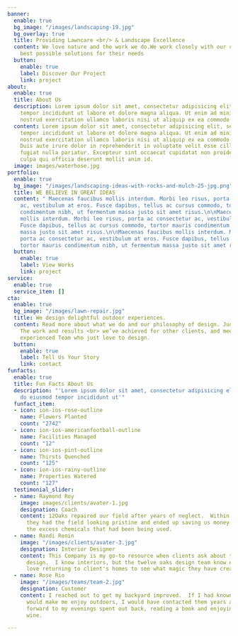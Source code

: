 ```yaml
---
banner:
  enable: true
  bg_image: "/images/landscaping-19.jpg"
  bg_overlay: true
  title: Providing Lawncare <br/> & Landscape Excellence
  content: We love nature and the work we do.We work closely with our clients to deliver  the
    best possible solutions for their needs
  button:
    enable: true
    label: Discover Our Project
    link: project
about:
  enable: true
  title: About Us
  description: Lorem ipsum dolor sit amet, consectetur adipisicing elit, sed do eiusmod
    tempor incididunt ut labore et dolore magna aliqua. Ut enim ad minim veniam, quis
    nostrud exercitation ullamco laboris nisi ut aliquip ex ea commodo consequat.
  content: Lorem ipsum dolor sit amet, consectetur adipisicing elit, sed do eiusmod
    tempor incididunt ut labore et dolore magna aliqua. Ut enim ad minim veniam, quis
    nostrud exercitation ullamco laboris nisi ut aliquip ex ea commodo consequat.
    Duis aute irure dolor in reprehenderit in voluptate velit esse cillum dolore eu
    fugiat nulla pariatur. Excepteur sint occaecat cupidatat non proident, sunt in
    culpa qui officia deserunt mollit anim id.
  image: images/waterhose.jpg
portfolio:
  enable: true
  bg_image: "/images/landscaping-ideas-with-rocks-and-mulch-25-jpg.png"
  title: WE BELIEVE IN GREAT IDEAS
  content: " Maecenas faucibus mollis interdum. Morbi leo risus, porta ac consectetur
    ac, vestibulum at eros. Fusce dapibus, tellus ac cursus commodo, tortor mauris
    condimentum nibh, ut fermentum massa justo sit amet risus.\n\nMaecenas faucibus
    mollis interdum. Morbi leo risus, porta ac consectetur ac, vestibulum at eros.
    Fusce dapibus, tellus ac cursus commodo, tortor mauris condimentum nibh, ut fermentum
    massa justo sit amet risus.\n\nMaecenas faucibus mollis interdum. Morbi leo risus,
    porta ac consectetur ac, vestibulum at eros. Fusce dapibus, tellus ac cursus commodo,
    tortor mauris condimentum nibh, ut fermentum massa justo sit amet risus. "
  button:
    enable: true
    label: View Works
    link: project
service:
  enable: true
  service_item: []
cta:
  enable: true
  bg_image: "/images/lawn-repair.jpg"
  title: We design delightful outdoor experiences.
  content: Read more about what we do and our philosophy of design. Judge for yourself
    The work and results <br> we’ve achieved for other clients, and meet our highly
    experienced Team who just love to design.
  button:
    enable: true
    label: Tell Us Your Story
    link: contact
funfacts:
  enable: true
  title: Fun Facts About Us
  description: "'Lorem ipsum dolor sit amet, consectetur adipisicing elit, <br> sed
    do eiusmod tempor incididunt ut'"
  funfact_item:
  - icon: ion-ios-rose-outline
    name: Flowers Planted
    count: "2742"
  - icon: ion-ios-americanfootball-outline
    name: Facilities Managed
    count: "12"
  - icon: ion-ios-pint-outline
    name: Thirsts Quenched
    count: "125"
  - icon: ion-ios-rainy-outline
    name: Properties Watered
    count: "127"
  testimonial_slider:
  - name: Raymond Roy
    image: images/clients/avater-1.jpg
    designation: Coach
    content: 12Oaks repaired our field after years of neglect.  Within a single off-season,
      they had the field looking pristine and ended up saving us money by reducing
      the excess chemicals that had been being used.
  - name: Randi Renin
    image: "/images/clients/avater-3.jpg"
    designation: Interior Designer
    content: This Company is my go-to resource when clients ask about the exterior
      design.  I know interiors, but the twelve oaks design team know exteriors. I
      love returning to client's homes to see what magic they have created.
  - name: Rose Rio
    image: "/images/teams/team-2.jpg"
    designation: Customer
    content: I reached out to get my backyard improved.  If I had known how much they
      would make me enjoy outdoors, I would have contacted them years ago. I look
      forward to my evenings spent out back, reading a book and enjoying a glass of
      wine.

---
```

